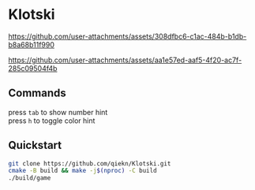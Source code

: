 # Klotski

https://github.com/user-attachments/assets/308dfbc6-c1ac-484b-b1db-b8a68b11f990

https://github.com/user-attachments/assets/aa1e57ed-aaf5-4f20-ac7f-285c09504f4b

## Commands

press `tab` to show number hint  
press `h` to toggle color hint

## Quickstart

```bash
git clone https://github.com/qiekn/Klotski.git
cmake -B build && make -j$(nproc) -C build
./build/game
```

